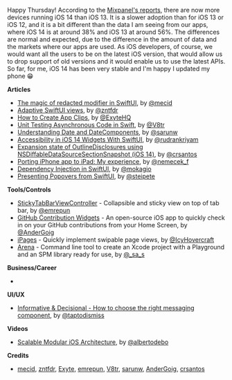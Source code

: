 Happy Thursday! According to the [Mixpanel's reports](https://mixpanel.com/trends/#report/ios_14), there are now more devices running iOS 14 than iOS 13. It is a slower adoption than for iOS 13 or iOS 12, and it is a bit different than the data I am seeing from our apps, where iOS 14 is at around 38% and iOS 13 at around 56%. The differences are normal and expected, due to the difference in the amount of data and the markets where our apps are used. As iOS developers, of course, we would want all the users to be on the latest iOS version, that would allow us to drop support of old versions and it would enable us to use the latest APIs. So far, for me, iOS 14 has been very stable and I'm happy I updated my phone 😁

**Articles**

* [The magic of redacted modifier in SwiftUI](https://swiftwithmajid.com/2020/10/22/the-magic-of-redacted-modifier-in-swiftui/), by [@mecid](https://twitter.com/mecid)
* [Adaptive SwiftUI views](https://fivestars.blog/swiftui/adaptive-swiftui-views.html), by [@zntfdr](https://twitter.com/zntfdr)
* [How to Create App Clips](https://exyte.com/blog/how-to-create-app-clips), by [@ExyteHQ](https://twitter.com/ExyteHQ)
* [Unit Testing Asynchronous Code in Swift](https://www.vadimbulavin.com/unit-testing-async-code-in-swift/), by [@V8tr](https://twitter.com/V8tr)
* [Understanding Date and DateComponents](https://sarunw.com/posts/understanding-date-and-datecomponents/), by [@sarunw](https://twitter.com/sarunw)
* [Accessibility in iOS 14 Widgets With SwiftUI](https://medium.com/better-programming/accessibility-in-ios-14-widgets-with-swiftui-83656bdb68e2), by [@rudrankriyam](https://twitter.com/rudrankriyam)
* [Expansion state of OutlineDisclosures using NSDiffableDataSourceSectionSnapshot (iOS 14)](https://crsantos.info/uicollectionviewdiffabledatasource-outline/), by [@crsantos](https://twitter.com/crsantos)
* [Porting iPhone app to iPad: My experience](https://nemecek.be/blog/55/porting-iphone-app-to-ipad-my-experience), by [@nemecek_f](https://twitter.com/nemecek_f)
* [Dependency Injection in SwiftUI](https://mokacoding.com/blog/swiftui-dependency-injection/), by [@mokagio](https://twitter.com/mokagio)
* [Presenting Popovers from SwiftUI](https://pspdfkit.com/blog/2020/popovers-from-swiftui-uibarbutton/), by [@steipete](https://twitter.com/steipete)

**Tools/Controls**

* [StickyTabBarViewController](https://github.com/emrepun/StickyTabBarViewController) - Collapsible and sticky view on top of tab bar, by [@emrepun](https://github.com/emrepun)
* [GitHub Contribution Widgets](https://github.com/AnderGoig/github-contributions-ios) - An open-source iOS app to quickly check in on your GitHub contributions from your Home Screen, by [@AnderGoig](https://github.com/AnderGoig)
* [iPages](https://github.com/benjaminsage/iPages) - Quickly implement swipable page views, by [@IcyHovercraft](https://twitter.com/IcyHovercraft)
* [Arena](https://github.com/finestructure/Arena) - Command line tool to create an Xcode project with a Playground and an SPM library ready for use, by [@_sa_s](https://twitter.com/_sa_s)

**Business/Career**

* 

**UI/UX**

* [Informative & Decisional - How to choose the right messaging component](https://medium.com/tap-to-dismiss/informative-decisional-b2ed272b4696), by [@taptodismiss](https://twitter.com/taptodismiss)

**Videos**

* [Scalable Modular iOS Architecture](https://www.youtube.com/watch?v=QzM3lsFewN4), by [@albertodebo](https://twitter.com/albertodebo)

**Credits**

* [mecid](https://github.com/mecid), [zntfdr](https://github.com/zntfdr), [Exyte](https://github.com/exyte), [emrepun](https://github.com/emrepun), [V8tr](https://github.com/V8tr), [sarunw](https://github.com/sarunw), [AnderGoig](https://github.com/AnderGoig), [crsantos](https://github.com/crsantos)
